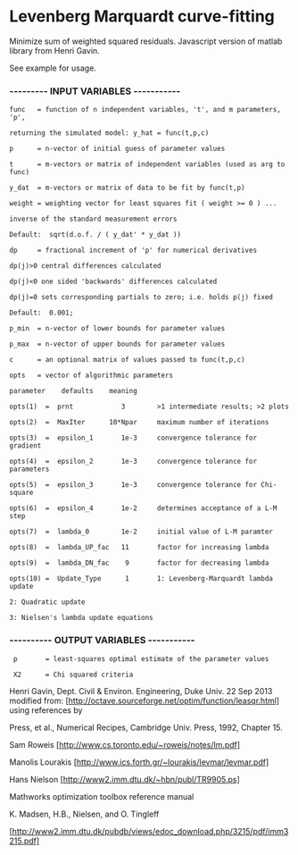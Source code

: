 # Levenberg Marquardt curve-fitting

Minimize sum of weighted squared residuals. Javascript version of matlab library from Henri Gavin.

See example for usage.

### ---------  INPUT  VARIABLES  -----------
 ```
 func   = function of n independent variables, 't', and m parameters, 'p',
 
 returning the simulated model: y_hat = func(t,p,c)
 
 p      = n-vector of initial guess of parameter values
 
 t      = m-vectors or matrix of independent variables (used as arg to func)
 
 y_dat  = m-vectors or matrix of data to be fit by func(t,p)
 
 weight = weighting vector for least squares fit ( weight >= 0 ) ...
 
 inverse of the standard measurement errors
 
 Default:  sqrt(d.o.f. / ( y_dat' * y_dat ))
 
 dp     = fractional increment of 'p' for numerical derivatives
 
 dp(j)>0 central differences calculated
 
 dp(j)<0 one sided 'backwards' differences calculated
 
 dp(j)=0 sets corresponding partials to zero; i.e. holds p(j) fixed
 
 Default:  0.001;
 
 p_min  = n-vector of lower bounds for parameter values
 
 p_max  = n-vector of upper bounds for parameter values
 
 c      = an optional matrix of values passed to func(t,p,c)
 
 opts   = vector of algorithmic parameters
 
 parameter    defaults    meaning
 
 opts(1)  =  prnt            3        >1 intermediate results; >2 plots
 
 opts(2)  =  MaxIter      10*Npar     maximum number of iterations
 
 opts(3)  =  epsilon_1       1e-3     convergence tolerance for gradient
 
 opts(4)  =  epsilon_2       1e-3     convergence tolerance for parameters
 
 opts(5)  =  epsilon_3       1e-3     convergence tolerance for Chi-square
 
 opts(6)  =  epsilon_4       1e-2     determines acceptance of a L-M step
 
 opts(7)  =  lambda_0        1e-2     initial value of L-M paramter
 
 opts(8)  =  lambda_UP_fac   11       factor for increasing lambda
 
 opts(9)  =  lambda_DN_fac    9       factor for decreasing lambda
 
 opts(10) =  Update_Type      1       1: Levenberg-Marquardt lambda update
 
 2: Quadratic update
 
 3: Nielsen's lambda update equations
 
```

### ----------  OUTPUT  VARIABLES  -----------

```
 p       = least-squares optimal estimate of the parameter values
 
 X2      = Chi squared criteria
 ```

 Henri Gavin, Dept. Civil & Environ. Engineering, Duke Univ. 22 Sep 2013
 modified from: [http://octave.sourceforge.net/optim/function/leasqr.html]
 using references by
 
 Press, et al., Numerical Recipes, Cambridge Univ. Press, 1992, Chapter 15.
 
 Sam Roweis      [http://www.cs.toronto.edu/~roweis/notes/lm.pdf]
 
 Manolis Lourakis [http://www.ics.forth.gr/~lourakis/levmar/levmar.pdf]
 
 Hans Nielson     [http://www2.imm.dtu.dk/~hbn/publ/TR9905.ps]
 
 Mathworks        optimization toolbox reference manual
 
 K. Madsen, H.B., Nielsen, and O. Tingleff
 
 [http://www2.imm.dtu.dk/pubdb/views/edoc_download.php/3215/pdf/imm3215.pdf]
